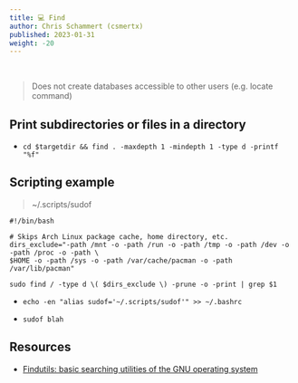 ```yaml
---
title: 💻 Find
author: Chris Schammert (csmertx)
published: 2023-01-31
weight: -20
---
```


<br />

> Does not create databases accessible to other users (e.g. locate command)

## Print subdirectories or files in a directory

- ```cd $targetdir && find . -maxdepth 1 -mindepth 1 -type d -printf "%f"```

## Scripting example

> ~/.scripts/sudof

```
#!/bin/bash

# Skips Arch Linux package cache, home directory, etc.
dirs_exclude="-path /mnt -o -path /run -o -path /tmp -o -path /dev -o -path /proc -o -path \
$HOME -o -path /sys -o -path /var/cache/pacman -o -path /var/lib/pacman"

sudo find / -type d \( $dirs_exclude \) -prune -o -print | grep $1
```
- ```echo -en "alias sudof='~/.scripts/sudof'" >> ~/.bashrc```

- ```sudof blah```

## Resources

- [Findutils: basic searching utilities of the GNU operating system](https://www.gnu.org/software/findutils/)